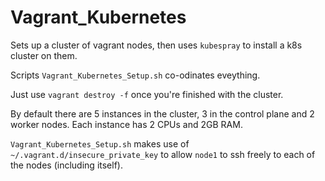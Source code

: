 Vagrant_Kubernetes
==================

Sets up a cluster of vagrant nodes, then uses `kubespray` to install a k8s cluster on them.

Scripts `Vagrant_Kubernetes_Setup.sh` co-odinates eveything.

Just use `vagrant destroy -f` once you're finished with the cluster.

By default there are 5 instances in the cluster, 3 in the control plane and 2 worker nodes. Each instance has 2 CPUs and 2GB RAM. 

`Vagrant_Kubernetes_Setup.sh` makes use of `~/.vagrant.d/insecure_private_key` to allow `node1` to ssh freely to each of the nodes (including itself). 
